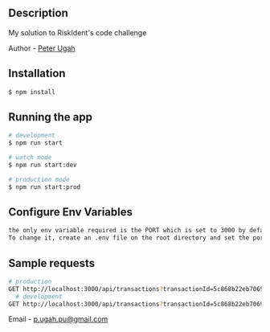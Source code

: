 ## Description

My solution to RiskIdent's code challenge

Author - [Peter Ugah](https://www.linkedin.com/in/peter-ugah-8a009b104/)

## Installation

```bash
$ npm install
```

## Running the app

```bash
# development
$ npm run start

# watch mode
$ npm run start:dev

# production mode
$ npm run start:prod
```

## Configure Env Variables

```bash
the only env variable required is the PORT which is set to 3000 by default.
To change it, create an .env file on the root directory and set the port to a port of your choice.
```

## Sample requests

```bash
# production
GET http://localhost:3000/api/transactions?transactionId=5c868b22eb7069b50c6d2d32&confidenceLevel=1
  # development
GET http://localhost:3000/api/transactions?transactionId=5c868b22eb7069b50c6d2d32&confidenceLevel=1
```

Email - [p.ugah.pu@gmail.com](mailto:p.ugah.pu@gmail.com)
